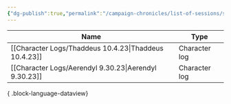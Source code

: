 ```yaml
---
{"dg-publish":true,"permalink":"/campaign-chronicles/list-of-sessions/session-1/","tags":["Event"]}
---
```



| Name                                                     | Type          |
| -------------------------------------------------------- | ------------- |
| [[Character Logs/Thaddeus 10.4.23\|Thaddeus 10.4.23]] | Character log |
| [[Character Logs/Aerendyl 9.30.23\|Aerendyl 9.30.23]] | Character log |

{ .block-language-dataview}